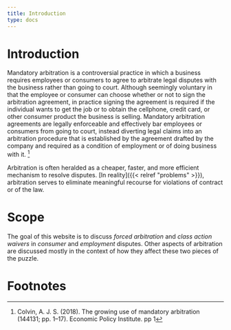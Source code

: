 ```yaml
---
title: Introduction
type: docs
---
```


# Introduction

Mandatory arbitration is a controversial practice in which a business requires employees or consumers to agree to arbitrate legal disputes with the business rather than going to court. Although seemingly voluntary in that the employee or consumer can choose whether or not to sign the arbitration agreement, in practice signing the agreement is required if the individual wants to get the job or to obtain the cellphone, credit card, or other consumer product the business is selling.  Mandatory arbitration agreements are legally enforceable and effectively bar employees or consumers from going to court, instead diverting legal claims into an arbitration procedure that is established by the agreement drafted by the company and required as a condition of employment or of doing business with it. [^colvin1]

Arbitration is often heralded as a cheaper, faster, and more efficient mechanism to resolve disputes. [In reality]({{< relref "problems" >}}), arbitration serves to eliminate meaningful recourse for violations of contract or of the law.

# Scope

The goal of this website is to discuss _forced arbitration_ and _class action waivers_ in _consumer_ and _employment_ disputes. Other aspects of arbitration are discussed mostly in the context of how they affect these two pieces of the puzzle.

# Footnotes

[^colvin1]: Colvin, A. J. S. (2018). The growing use of mandatory arbitration (144131; pp. 1–17). Economic Policy Institute. pp 1
